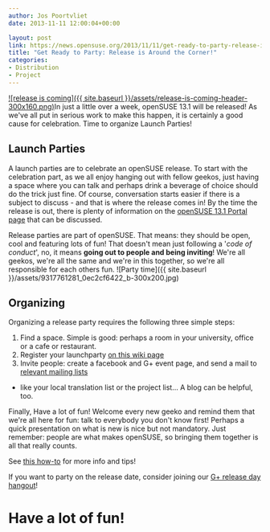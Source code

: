 ```yaml
---
author: Jos Poortvliet
date: 2013-11-11 12:00:04+00:00

layout: post
link: https://news.opensuse.org/2013/11/11/get-ready-to-party-release-is-around-the-corner/
title: "Get Ready to Party: Release is Around the Corner!"
categories:
- Distribution
- Project
---
```

[![release is coming]({{ site.baseurl }}/assets/release-is-coming-header-300x160.png)](http://www.opensuse.org/Portal:13.1)In just a little over a week, openSUSE 13.1 will be released! As we've all put in serious work to make this happen, it is certainly a good cause for celebration. Time to organize Launch Parties!


## Launch Parties


A launch parties are to celebrate an openSUSE release. To start with the celebration part, as we all enjoy hanging out with fellow geekos, just having a space where you can talk and perhaps drink a beverage of choice should do the trick just fine. Of course, conversation starts easier if there is a subject to discuss - and that is where the release comes in! By the time the release is out, there is plenty of information on the [openSUSE 13.1 Portal page](https://www.opensuse.org/Portal:13.1) that can be discussed.

Release parties are part of openSUSE. That means: they should be open, cool and featuring lots of fun! That doesn't mean just following a '_code of conduct_', no, it means **going out to people and being inviting**! We're all geekos, we're all the same and we're in this together, so we're all responsible for each others fun.
![Party time]({{ site.baseurl }}/assets/9317761281_0ec2cf6422_b-300x200.jpg)


## Organizing


Organizing a release party requires the following three simple steps:



1. Find a space. Simple is good: perhaps a room in your university, office or a cafe or restaurant.
2. Register your launchparty [on this wiki page](https://en.opensuse.org/openSUSE:Launch_parties)
3. Invite people: create a facebook and G+ event page, and send a mail to [relevant mailing lists](http://lists.opensuse.org/)

- like your local translation list or the project list... A blog can be helpful, too.

Finally, Have a lot of fun! Welcome every new geeko and remind them that we're all here for fun: talk to everybody you don't know first! Perhaps a quick presentation on what is new is nice but not mandatory. Just remember: people are what makes openSUSE, so bringing them together is all that really counts.

See [this how-to](https://en.opensuse.org/openSUSE:Launch_party_HOWTO) for more info and tips!

If you want to party on the release date, consider joining our [G+ release day hangout](https://plus.google.com/events/c41ppnm1vm0l29d9mdt27kqtdj4)!


# Have a lot of fun!

		
